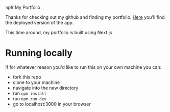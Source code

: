 np# My Portfolio

Thanks for checking out my github and finding my portfolio. [Here](https://kadecodes.dev) you'll find the deployed version of the app.

This time around, my portfolio is built using Next.js

# Running locally

If for whatever reason you'd like to run this on your own machine you can:

- fork this repo
- clone to your machine
- navigate into the new directory
- run `npm install`
- run `npm run dev`
- go to localhost:3000 in your browser
